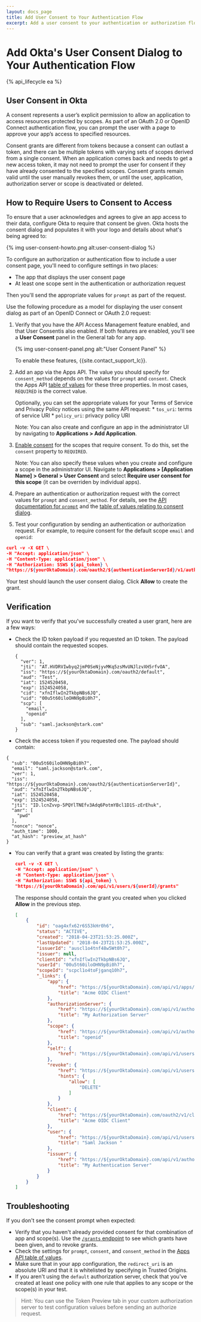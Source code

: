 ```yaml
---
layout: docs_page
title: Add User Consent to Your Authentication Flow
excerpt: Add a user consent to your authentication or authorization flow
---
```

# Add Okta's User Consent Dialog to Your Authentication Flow

{% api_lifecycle ea %}

## User Consent in Okta

A consent represents a user’s explicit permission to allow an application to access resources protected by scopes. As part of an OAuth 2.0 or OpenID Connect authentication flow, you can prompt the user with a page to approve your app’s access to specified resources.

Consent grants are different from tokens because a consent can outlast a token, and there can be multiple tokens with varying sets of scopes derived from a single consent. When an application comes back and needs to get a new access token, it may not need to prompt the user for consent if they have already consented to the specified scopes. Consent grants remain valid until the user manually revokes them, or until the user, application, authorization server or scope is deactivated or deleted.

## How to Require Users to Consent to Access

To ensure that a user acknowledges and agrees to give an app access to their data,
configure Okta to require that consent be given. Okta hosts the consent dialog and populates it with your logo and details about what's being agreed to:

{% img user-consent-howto.png alt:user-consent-dialog %}

To configure an authorization or authentication flow to include a user consent page, you'll need to configure settings in two places:

* The app that displays the user consent page
* At least one scope sent in the authentication or authorization request

Then you'll send the appropriate values for `prompt` as part of the request.

Use the following procedure as a model for displaying the user consent dialog as part of an OpenID Connect or OAuth 2.0 request:

1. Verify that you have the API Access Management feature enabled, and that User Consentis also enabled. If both features are enabled, you'll see a **User Consent** panel in the General tab for any app.

    {% img user-consent-panel.png alt:"User Consent Panel" %}

    To enable these features, {{site.contact_support_lc}}.

2. Add an app via the Apps API. The value you should specify for `consent_method` depends on the values for `prompt` and `consent`. Check the Apps API [table of values](https://developer.okta.com/docs/api/resources/apps#add-oauth-20-client-application) for these three properties. In most cases, `REQUIRED` is the correct value.

    Optionally, you can set the appropriate values for your Terms of Service and Privacy Policy notices using the same API request:
        * `tos_uri`: terms of service URI
        * `policy_uri`: privacy policy URI

    Note: You can also create and configure an app in the administrator UI by navigating to **Applications > Add Application**.

3. [Enable consent](/docs/api/resources/authorization-servers#create-a-scope) for the scopes that require consent. To do this, set the `consent` property to `REQUIRED`.

    Note: You can also specify these values when you create and configure a scope in the administrator UI. Navigate to **Applications > [Application Name] > General > User Consent** and select **Require user consent for this scope** (it can be overriden by individual apps). 

4. Prepare an authentication or authorization request with the correct values for `prompt` and `consent_method`. For details, see the [API documentation for `prompt`](/docs/api/resources/oidc#parameter-details) and the [table of values relating to consent dialog](/docs/api/resources/apps#settings-7).

5. Test your configuration by sending an authentication or authorization request. For example, to require consent for the default scope `email` and `openid`:

```json
curl -v -X GET \
-H "Accept: application/json" \
-H "Content-Type: application/json" \
-H "Authorization: SSWS ${api_token} \
"https://${yourOktaDomain}.com/oauth2/${authenticationServerId}/v1/authorize?client_id=${clientId}&response_type=token&response_mode=fragment&scope=email%20openid&redirect_uri=http://localhost:54321&state=myState&nonce=${nonce}"
```
Your test should launch the user consent dialog. Click **Allow** to create the grant.

## Verification

If you want to verify that you've successfully created a user grant, here are a few ways:

* Check the ID token payload if you requested an ID token. The payload should contain the requested scopes.

    ```
    {
      "ver": 1,
      "jti": "AT.HVDRVIwbyq2jmP0SeNjyvMKq5zsMvUNJlzvXH5rfvOA",
      "iss": "https://${yourOktaDomain}.com/oauth2/default",
      "aud": "Test",
      "iat": 1524520458,
      "exp": 1524524058,
      "cid": "xfnIflwIn2TkbpNBs6JQ",
      "uid": "00u5t60iloOHN9pBi0h7",
      "scp": [
        "email",
        "openid"
      ],
      "sub": "saml.jackson@stark.com"
    }
    ```

* Check the access token if you requested one. The payload should contain:

```
{
  "sub": "00u5t60iloOHN9pBi0h7",
  "email": "saml.jackson@stark.com",
  "ver": 1,
  "iss": "https://${yourOktaDomain}.com/oauth2/${authenticationServerId}",
  "aud": "xfnIflwIn2TkbpNBs6JQ",
  "iat": 1524520458,
  "exp": 1524524058,
  "jti": "ID.lcnZvvp-5PQYlTNEfv3Adq6PotmYBcl1D1S-zErEhuk",
  "amr": [
    "pwd"
  ],
  "nonce": "nonce",
  "auth_time": 1000,
  "at_hash": "preview_at_hash"
}
```

* You can verify that a grant was created by listing the grants:

    ```json
    curl -v -X GET \
    -H "Accept: application/json" \
    -H "Content-Type: application/json" \
    -H "Authorization: SSWS ${api_token} \
    "https://${yourOktaDomain}.com/api/v1/users/${userId}/grants"
    ```

    The response should contain the grant you created when you clicked **Allow** in the previous step.

    ```json
    [
        {
            "id": "oag4xfx62r6S53kHr0h6",
            "status": "ACTIVE",
            "created": "2018-04-23T21:53:25.000Z",
            "lastUpdated": "2018-04-23T21:53:25.000Z",
            "issuerId": "auscl1o4tnf48w5Wt0h7",
            "issuer": null,
            "clientId": "xfnIflwIn2TkbpNBs6JQ",
            "userId": "00u5t60iloOHN9pBi0h7",
            "scopeId": "scpcl1o4toFjganq10h7",
            "_links": {
                "app": {
                    "href": "https://${yourOktaDomain}.com/api/v1/apps/0oaaggpxeqxTDuP780h7",
                    "title": "Acme OIDC Client"
                },
                "authorizationServer": {
                    "href": "https://${yourOktaDomain}.com/api/v1/authorizationServers/auscl1o4tnf48w5Wt0h7",
                    "title": "My Authorization Server"
                },
                "scope": {
                    "href": "https://${yourOktaDomain}.com/api/v1/authorizationServers/auscl1o4tnf48w5Wt0h7/scopes/scpcl1o4toFjganq10h7",
                    "title": "openid"
                },
                "self": {
                    "href": "https://${yourOktaDomain}.com/api/v1/users/00u5t60iloOHN9pBi0h7/grants/oag4xfx62r6S53kHr0h6"
                },
                "revoke": {
                    "href": "https://${yourOktaDomain}.com/api/v1/users/00u5t60iloOHN9pBi0h7/grants/oag4xfx62r6S53kHr0h6",
                    "hints": {
                        "allow": [
                            "DELETE"
                        ]
                    }
                },
                "client": {
                    "href": "https://${yourOktaDomain}.com/oauth2/v1/clients/xfnIflwIn2TkbpNBs6JQ",
                    "title": "Acme OIDC Client"
                },
                "user": {
                    "href": "https://${yourOktaDomain}.com/api/v1/users/00u5t60iloOHN9pBi0h7",
                    "title": "Saml Jackson "
                },
                "issuer": {
                    "href": "https://${yourOktaDomain}.com/api/v1/authorizationServers/auscl1o4tnf48w5Wt0h7",
                    "title": "My Authentication Server"
                }
            }
        }
    ]
    ```

## Troubleshooting

If you don't see the consent prompt when expected:

* Verify that you haven't already provided consent for that combination of app and scope(s). Use the [`/grants` endpoint](/docs/api/resources/users#list-grants) to see which grants have been given, and to revoke grants.
* Check the settings for `prompt`, `consent`, and `consent_method` in the [Apps API table of values](https://developer.okta.com/docs/api/resources/apps#add-oauth-20-client-application).
* Make sure that in your app configuration, the `redirect_uri` is an absolute URI and that it is whitelisted by specifying in Trusted Origins.
* If you aren't using the `default` authorization server, check that you've created at least one policy with one rule that applies to any scope or the scope(s) in your test.

> Hint: You can use the Token Preview tab in your custom authorization server to test  configuration values before sending an authorize request.